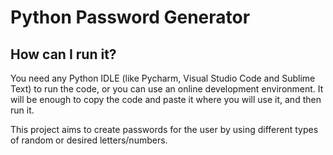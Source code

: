# Python Password Generator

## How can I run it?

You need any Python IDLE (like Pycharm, Visual Studio Code and Sublime Text) to run the code, or you can use an online development environment. It will be enough to copy the code and paste it where you will use it, and then run it.

This project aims to create passwords for the user by using different types of random or desired letters/numbers. 

